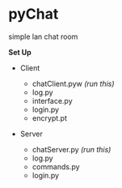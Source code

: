 # pyChat
 simple lan chat room

**Set Up**
- Client
  - chatClient.pyw *(run this)*
  - log.py
  - interface.py
  - login.py
  - encrypt.pt
 
- Server
  - chatServer.py *(run this)*
  - log.py
  - commands.py
  - login.py
